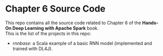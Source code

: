 # Chapter 6 Source Code
This repo contains all the source code related to Chapter 6 of the **Hands-On Deep Learning with Apache Spark** book.  
This is the list of the projects in this repo:  
- *rnnbase*: a Scala example of a basic RNN model (implemented and trained with DL4J).    
  
  


